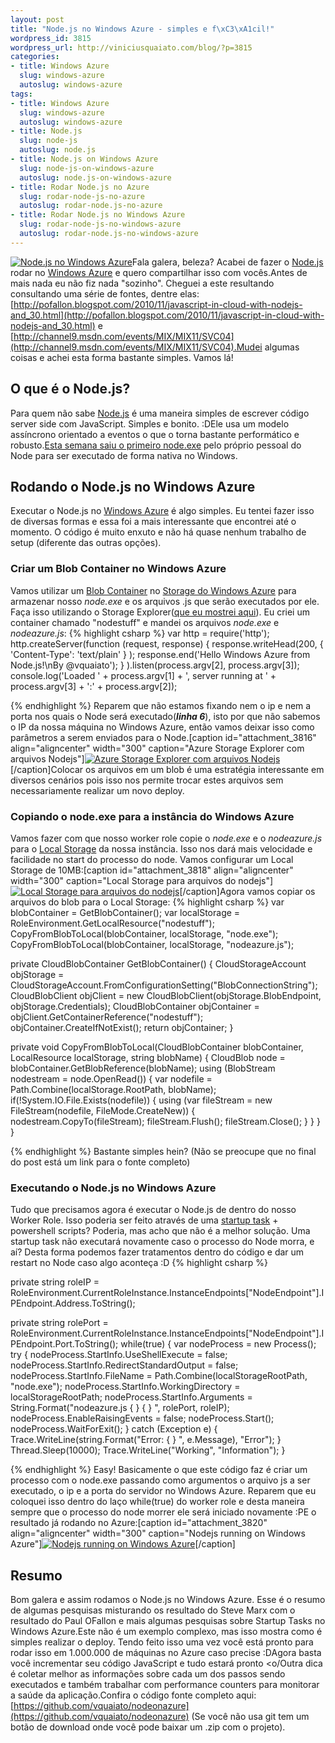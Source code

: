 ```yaml
--- 
layout: post
title: "Node.js no Windows Azure - simples e f\xC3\xA1cil!"
wordpress_id: 3815
wordpress_url: http://viniciusquaiato.com/blog/?p=3815
categories: 
- title: Windows Azure
  slug: windows-azure
  autoslug: windows-azure
tags: 
- title: Windows Azure
  slug: windows-azure
  autoslug: windows-azure
- title: Node.js
  slug: node-js
  autoslug: node.js
- title: Node.js on Windows Azure
  slug: node-js-on-windows-azure
  autoslug: node.js-on-windows-azure
- title: Rodar Node.js no Azure
  slug: rodar-node-js-no-azure
  autoslug: rodar-node.js-no-azure
- title: Rodar Node.js no Windows Azure
  slug: rodar-node-js-no-windows-azure
  autoslug: rodar-node.js-no-windows-azure
---
```

[![Node.js no Windows Azure](http://viniciusquaiato.com/blog/wp-content/uploads/2011/07/7217.Windows-Azure-logo-v_6556EF52-300x212.png "Node.js no Windows Azure")](http://viniciusquaiato.com/blog/wp-content/uploads/2011/07/7217.Windows-Azure-logo-v_6556EF52.png)Fala galera, beleza? Acabei de fazer o [Node.js](http://nodejs.org) rodar no [Windows Azure](http://viniciusquaiato.com/blog/category/windows-azure/) e quero compartilhar isso com vocês.Antes de mais nada eu não fiz nada "sozinho". Cheguei a este resultando consultando uma série de fontes, dentre elas: [http://pofallon.blogspot.com/2010/11/javascript-in-cloud-with-nodejs-and_30.html](http://pofallon.blogspot.com/2010/11/javascript-in-cloud-with-nodejs-and_30.html) e [http://channel9.msdn.com/events/MIX/MIX11/SVC04](http://channel9.msdn.com/events/MIX/MIX11/SVC04).Mudei algumas coisas e achei esta forma bastante simples. Vamos lá!

## O que é o Node.js?
Para quem não sabe [Node.js](http://nodejs.org) é uma maneira simples de escrever código server side com JavaScript. Simples e bonito. :DEle usa um modelo assíncrono orientado a eventos o que o torna bastante performático e robusto.[Esta semana saiu o primeiro node.exe](http://viniciusquaiato.com/blog/nodejs-no-windows-agora-e-possivel/) pelo próprio pessoal do Node para ser executado de forma nativa no Windows.

## Rodando o Node.js no Windows Azure
Executar o Node.js no [Windows Azure](http://www.microsoft.com/windowsazure/) é algo simples. Eu tentei fazer isso de diversas formas e essa foi a mais interessante que encontrei até o momento. O código é muito enxuto e não há quase nenhum trabalho de setup (diferente das outras opções).

### Criar um Blob Container no Windows Azure
Vamos utilizar um [Blob Container](http://channel9.msdn.com/Blogs/smarx/Windows-Azure-Blob-Storage) no [Storage do Windows Azure](http://www.microsoft.com/windowsazure/storage/) para armazenar nosso _node.exe_ e os arquivos .js que serão executados por ele. Faça isso utilizando o Storage Explorer([que eu mostrei aqui](http://viniciusquaiato.com/blog/azure-storage-explorer-e-cerebrata-cloud-storage-studio/)). Eu criei um container chamado "nodestuff" e mandei os arquivos _node.exe_ e _nodeazure.js_:
{% highlight csharp %}
﻿var http = require('http');
    http.createServer(function (request, response) {    response.writeHead(200, { 'Content-Type': 'text/plain' }
);
    response.end('Hello Windows Azure from Node.js!\nBy @vquaiato');
    }
).listen(process.argv[2], process.argv[3]);
    console.log('Loaded ' + process.argv[1] + ', server running at ' + process.argv[3] + ':' + process.argv[2]);
    
{% endhighlight %}
Reparem que não estamos fixando nem o ip e nem a porta nos quais o Node será executado(_**linha 6**_), isto por que não sabemos o IP da nossa máquina no Windows Azure, então vamos deixar isso como parâmetros a serem enviados para o Node.[caption id="attachment_3816" align="aligncenter" width="300" caption="Azure Storage Explorer com arquivos Nodejs"][![Azure Storage Explorer com arquivos Nodejs](http://viniciusquaiato.com/blog/wp-content/uploads/2011/07/Azure-Storage-Explorer-com-arquivos-Nodejs-300x214.png "Azure Storage Explorer com arquivos Nodejs")](http://viniciusquaiato.com/blog/wp-content/uploads/2011/07/Azure-Storage-Explorer-com-arquivos-Nodejs.png)[/caption]Colocar os arquivos em um blob é uma estratégia interessante em diversos cenários pois isso nos permite trocar estes arquivos sem necessariamente realizar um novo deploy. 

### Copiando o node.exe para a instância do Windows Azure
Vamos fazer com que nosso worker role copie o _node.exe_ e o _nodeazure.js_ para o [Local Storage](http://viniciusquaiato.com/blog/windows-azure-usando-local-storage/) da nossa instância. Isso nos dará mais velocidade e facilidade no start do processo do node. Vamos configurar um Local Storage de 10MB:[caption id="attachment_3818" align="aligncenter" width="300" caption="Local Storage para arquivos do nodejs"][![Local Storage para arquivos do nodejs](http://viniciusquaiato.com/blog/wp-content/uploads/2011/07/Local-Storage-para-arquivos-do-nodejs-300x164.png "Local Storage para arquivos do nodejs")](http://viniciusquaiato.com/blog/wp-content/uploads/2011/07/Local-Storage-para-arquivos-do-nodejs.png)[/caption]Agora vamos copiar os arquivos do blob para o Local Storage:
{% highlight csharp %}
var blobContainer = GetBlobContainer();
var localStorage = RoleEnvironment.GetLocalResource("nodestuff");
    CopyFromBlobToLocal(blobContainer, localStorage, "node.exe");
    CopyFromBlobToLocal(blobContainer, localStorage, "nodeazure.js");
    
private CloudBlobContainer GetBlobContainer() {    CloudStorageAccount objStorage = CloudStorageAccount.FromConfigurationSetting("BlobConnectionString");
    CloudBlobClient objClient = new CloudBlobClient(objStorage.BlobEndpoint, objStorage.Credentials);
    CloudBlobContainer objContainer = objClient.GetContainerReference("nodestuff");
    objContainer.CreateIfNotExist();
return objContainer;
    }


private void CopyFromBlobToLocal(CloudBlobContainer blobContainer, LocalResource localStorage, string blobName) {    CloudBlob node = blobContainer.GetBlobReference(blobName);
    using (BlobStream nodestream = node.OpenRead())    {
var nodefile = Path.Combine(localStorage.RootPath, blobName);
if(!System.IO.File.Exists(nodefile))        {            using (var fileStream = new FileStream(nodefile, FileMode.CreateNew))            {                nodestream.CopyTo(fileStream);
    fileStream.Flush();
    fileStream.Close();
    }
        }
    }
}

{% endhighlight %}
Bastante simples hein? (Não se preocupe que no final do post está um link para o fonte completo)

### Executando o Node.js no Windows Azure
Tudo que precisamos agora é executar o Node.js de dentro do nosso Worker Role. Isso poderia ser feito através de uma [startup task](http://msdn.microsoft.com/en-us/library/gg456327.aspx) + powershell scripts? Poderia, mas acho que não é a melhor solução. Uma startup task não executará novamente caso o processo do Node morra, e aí? Desta forma podemos fazer tratamentos dentro do código e dar um restart no Node caso algo aconteça :D
{% highlight csharp %}

private string roleIP = RoleEnvironment.CurrentRoleInstance.InstanceEndpoints["NodeEndpoint"].IPEndpoint.Address.ToString();
    
private string rolePort = RoleEnvironment.CurrentRoleInstance.InstanceEndpoints["NodeEndpoint"].IPEndpoint.Port.ToString();
while(true) {
var nodeProcess = new Process();
    try {        nodeProcess.StartInfo.UseShellExecute = false;
    nodeProcess.StartInfo.RedirectStandardOutput = false;
    nodeProcess.StartInfo.FileName = Path.Combine(localStorageRootPath, "node.exe");
    nodeProcess.StartInfo.WorkingDirectory = localStorageRootPath;
    nodeProcess.StartInfo.Arguments = String.Format("nodeazure.js {
}
 {
}
", rolePort, roleIP);
    nodeProcess.EnableRaisingEvents = false;
    nodeProcess.Start();
    nodeProcess.WaitForExit();
    }
    catch (Exception e) {        Trace.WriteLine(string.Format("Error: {
}
", e.Message), "Error");
    }
    Thread.Sleep(10000);
    Trace.WriteLine("Working", "Information");
    }

{% endhighlight %}
Easy! Basicamente o que este código faz é criar um processo com o node.exe passando como argumentos o arquivo js a ser executado, o ip e a porta do servidor no Windows Azure. Reparem que eu coloquei isso dentro do laço
while(true) do worker role e desta maneira sempre que o processo do node morrer ele será iniciado novamente :PE o resultado já rodando no Azure:[caption id="attachment_3820" align="aligncenter" width="300" caption="Nodejs running on Windows Azure"][![Nodejs running on Windows Azure](http://viniciusquaiato.com/blog/wp-content/uploads/2011/07/Nodejs-running-on-Windows-Azure-300x58.png "Nodejs running on Windows Azure")](http://viniciusquaiato.com/blog/wp-content/uploads/2011/07/Nodejs-running-on-Windows-Azure.png)[/caption]

## Resumo
Bom galera e assim rodamos o Node.js no Windows Azure. Esse é o resumo de algumas pesquisas misturando os resultado do Steve Marx com o resultado do Paul OFallon e mais algumas pesquisas sobre Startup Tasks no Windows Azure.Este não é um exemplo complexo, mas isso mostra como é simples realizar o deploy. Tendo feito isso uma vez você está pronto para rodar isso em 1.000.000 de máquinas no Azure caso precise :DAgora basta você incrementar seu código JavaScript e tudo estará pronto <o/Outra dica é coletar melhor as informações sobre cada um dos passos sendo executados e também trabalhar com performance counters para monitorar a saúde da aplicação.Confira o código fonte completo aqui: [https://github.com/vquaiato/nodeonazure](https://github.com/vquaiato/nodeonazure) (Se você não usa git tem um botão de download onde você pode baixar um .zip com o projeto).
